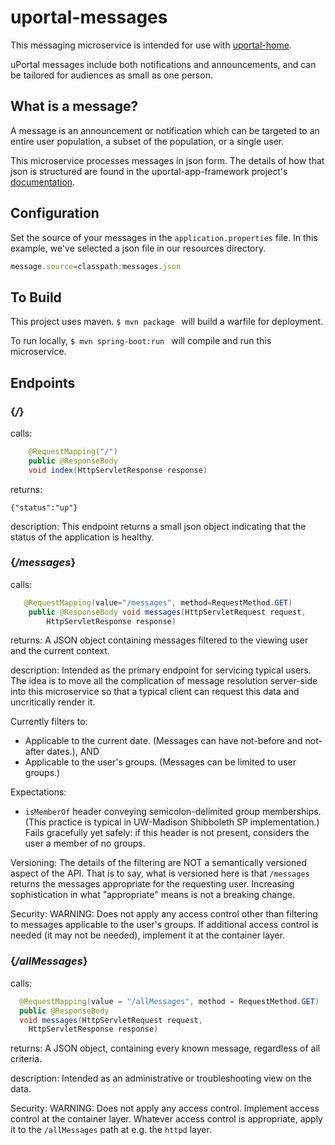 # uportal-messages

This messaging microservice is intended for use with [uportal-home](https://github.com/uPortal-Project/uportal-home).

uPortal messages include both notifications and announcements, and can be tailored for audiences as small as one person. 

## What is a message?

A message is an announcement or notification which can be targeted to an entire user population, a subset of the population, or a single user. 

This microservice processes messages in json form. The details of how that json is structured are found in the uportal-app-framework project's [documentation](https://github.com/uPortal-Project/uportal-app-framework/blob/master/docs/messaging-implementation.md). 

## Configuration

Set the source of your messages in the ``application.properties`` file. In this example, we've selected a json file in our resources directory. 
``` javascript
message.source=classpath:messages.json
```

## To Build

This project uses maven. ```$ mvn package ``` will build a warfile for deployment. 

To run locally, ```$ mvn spring-boot:run ``` will compile and run this microservice. 

## Endpoints



### {*/*}

calls:
```java 
    @RequestMapping("/")
    public @ResponseBody
    void index(HttpServletResponse response)   
```
returns:

```
{"status":"up"}
```
description:
This endpoint returns a small json object indicating that the status of the application is healthy. 

### {*/messages*}

calls:
``` java
   @RequestMapping(value="/messages", method=RequestMethod.GET)
    public @ResponseBody void messages(HttpServletRequest request,
        HttpServletResponse response) 
```
returns:
A JSON object containing messages filtered to the viewing user and the current context.

description:
Intended as the primary endpoint for servicing typical users. The idea is to move all the complication of message 
resolution server-side into this microservice so that a typical client can request this data and uncritically render it.

Currently filters to:

+ Applicable to the current date. (Messages can have not-before and not-after dates.), AND
+ Applicable to the user's groups. (Messages can be limited to user groups.)

Expectations:

+ `isMemberOf` header conveying semicolon-delimited group memberships. (This practice is typical in UW-Madison 
Shibboleth SP implementation.) Fails gracefully yet safely: if this header is not present, considers the user a member 
of no groups.

Versioning:
The details of the filtering are NOT a semantically versioned aspect of the API. That is to say, what is versioned
here is that `/messages` returns the messages appropriate for the requesting user. Increasing sophistication in what 
"appropriate" means is not a breaking change.

Security:
WARNING: Does not apply any access control other than filtering to messages applicable to the user's groups. If 
additional access control is needed (it may not be needed), implement it at the container layer. 

### {*/allMessages*}
calls:
``` java
  @RequestMapping(value = "/allMessages", method = RequestMethod.GET)
  public @ResponseBody
  void messages(HttpServletRequest request,
    HttpServletResponse response)
```

returns:
A JSON object, containing every known message, regardless of all criteria. 

description:
Intended as an administrative or troubleshooting view on the data.

Security:
WARNING: Does not apply any access control. Implement access control at the container layer. Whatever access control
is appropriate, apply it to the `/allMessages` path at e.g. the `httpd` layer.
